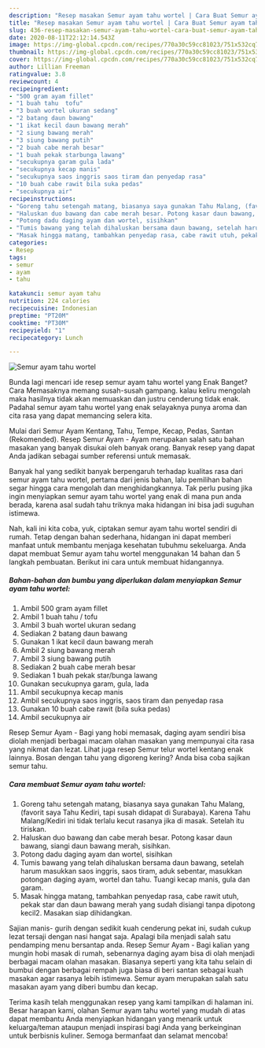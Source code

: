 ```yaml
---
description: "Resep masakan Semur ayam tahu wortel | Cara Buat Semur ayam tahu wortel Yang Enak Dan Mudah"
title: "Resep masakan Semur ayam tahu wortel | Cara Buat Semur ayam tahu wortel Yang Enak Dan Mudah"
slug: 436-resep-masakan-semur-ayam-tahu-wortel-cara-buat-semur-ayam-tahu-wortel-yang-enak-dan-mudah
date: 2020-08-11T22:12:14.543Z
image: https://img-global.cpcdn.com/recipes/770a30c59cc81023/751x532cq70/semur-ayam-tahu-wortel-foto-resep-utama.jpg
thumbnail: https://img-global.cpcdn.com/recipes/770a30c59cc81023/751x532cq70/semur-ayam-tahu-wortel-foto-resep-utama.jpg
cover: https://img-global.cpcdn.com/recipes/770a30c59cc81023/751x532cq70/semur-ayam-tahu-wortel-foto-resep-utama.jpg
author: Lillian Freeman
ratingvalue: 3.8
reviewcount: 4
recipeingredient:
- "500 gram ayam fillet"
- "1 buah tahu  tofu"
- "3 buah wortel ukuran sedang"
- "2 batang daun bawang"
- "1 ikat kecil daun bawang merah"
- "2 siung bawang merah"
- "3 siung bawang putih"
- "2 buah cabe merah besar"
- "1 buah pekak starbunga lawang"
- "secukupnya garam gula lada"
- "secukupnya kecap manis"
- "secukupnya saos inggris saos tiram dan penyedap rasa"
- "10 buah cabe rawit bila suka pedas"
- "secukupnya air"
recipeinstructions:
- "Goreng tahu setengah matang, biasanya saya gunakan Tahu Malang, (favorit saya Tahu Kediri, tapi susah didapat di Surabaya). Karena Tahu Malang/Kediri ini tidak terlalu kecut rasanya jika di masak. Setelah itu tiriskan."
- "Haluskan duo bawang dan cabe merah besar. Potong kasar daun bawang, siangi daun bawang merah, sisihkan."
- "Potong dadu daging ayam dan wortel, sisihkan"
- "Tumis bawang yang telah dihaluskan bersama daun bawang, setelah harum masukkan saos inggris, saos tiram, aduk sebentar, masukkan potongan daging ayam, wortel dan tahu. Tuangi kecap manis, gula dan garam."
- "Masak hingga matang, tambahkan penyedap rasa, cabe rawit utuh, pekak star dan daun bawang merah yang sudah disiangi tanpa dipotong kecil2. Masakan siap dihidangkan."
categories:
- Resep
tags:
- semur
- ayam
- tahu

katakunci: semur ayam tahu 
nutrition: 224 calories
recipecuisine: Indonesian
preptime: "PT20M"
cooktime: "PT30M"
recipeyield: "1"
recipecategory: Lunch

---
```



![Semur ayam tahu wortel](https://img-global.cpcdn.com/recipes/770a30c59cc81023/751x532cq70/semur-ayam-tahu-wortel-foto-resep-utama.jpg)

Bunda lagi mencari ide resep semur ayam tahu wortel yang Enak Banget? Cara Memasaknya memang susah-susah gampang. kalau keliru mengolah maka hasilnya tidak akan memuaskan dan justru cenderung tidak enak. Padahal semur ayam tahu wortel yang enak selayaknya punya aroma dan cita rasa yang dapat memancing selera kita.

Mulai dari Semur Ayam Kentang, Tahu, Tempe, Kecap, Pedas, Santan (Rekomended). Resep Semur Ayam - Ayam merupakan salah satu bahan masakan yang banyak disukai oleh banyak orang. Banyak resep yang dapat Anda jadikan sebagai sumber referensi untuk memasak.

Banyak hal yang sedikit banyak berpengaruh terhadap kualitas rasa dari semur ayam tahu wortel, pertama dari jenis bahan, lalu pemilihan bahan segar hingga cara mengolah dan menghidangkannya. Tak perlu pusing jika ingin menyiapkan semur ayam tahu wortel yang enak di mana pun anda berada, karena asal sudah tahu triknya maka hidangan ini bisa jadi suguhan istimewa.


Nah, kali ini kita coba, yuk, ciptakan semur ayam tahu wortel sendiri di rumah. Tetap dengan bahan sederhana, hidangan ini dapat memberi manfaat untuk membantu menjaga kesehatan tubuhmu sekeluarga. Anda dapat membuat Semur ayam tahu wortel menggunakan 14 bahan dan 5 langkah pembuatan. Berikut ini cara untuk membuat hidangannya.

<!--inarticleads1-->

##### Bahan-bahan dan bumbu yang diperlukan dalam menyiapkan Semur ayam tahu wortel:

1. Ambil 500 gram ayam fillet
1. Ambil 1 buah tahu / tofu
1. Ambil 3 buah wortel ukuran sedang
1. Sediakan 2 batang daun bawang
1. Gunakan 1 ikat kecil daun bawang merah
1. Ambil 2 siung bawang merah
1. Ambil 3 siung bawang putih
1. Sediakan 2 buah cabe merah besar
1. Sediakan 1 buah pekak star/bunga lawang
1. Gunakan secukupnya garam, gula, lada
1. Ambil secukupnya kecap manis
1. Ambil secukupnya saos inggris, saos tiram dan penyedap rasa
1. Gunakan 10 buah cabe rawit (bila suka pedas)
1. Ambil secukupnya air


Resep Semur Ayam - Bagi yang hobi memasak, daging ayam sendiri bisa diolah menjadi berbagai macam olahan masakan yang mempunyai cita rasa yang nikmat dan lezat. Lihat juga resep Semur telur wortel kentang enak lainnya. Bosan dengan tahu yang digoreng kering? Anda bisa coba sajikan semur tahu. 

<!--inarticleads2-->

##### Cara membuat Semur ayam tahu wortel:

1. Goreng tahu setengah matang, biasanya saya gunakan Tahu Malang, (favorit saya Tahu Kediri, tapi susah didapat di Surabaya). Karena Tahu Malang/Kediri ini tidak terlalu kecut rasanya jika di masak. Setelah itu tiriskan.
1. Haluskan duo bawang dan cabe merah besar. Potong kasar daun bawang, siangi daun bawang merah, sisihkan.
1. Potong dadu daging ayam dan wortel, sisihkan
1. Tumis bawang yang telah dihaluskan bersama daun bawang, setelah harum masukkan saos inggris, saos tiram, aduk sebentar, masukkan potongan daging ayam, wortel dan tahu. Tuangi kecap manis, gula dan garam.
1. Masak hingga matang, tambahkan penyedap rasa, cabe rawit utuh, pekak star dan daun bawang merah yang sudah disiangi tanpa dipotong kecil2. Masakan siap dihidangkan.


Sajian manis- gurih dengan sedikit kuah cenderung pekat ini, sudah cukup lezat tersaji dengan nasi hangat saja. Apalagi bila menjadi salah satu pendamping menu bersantap anda. Resep Semur Ayam - Bagi kalian yang mungin hobi masak di rumah, sebenarnya daging ayam bisa di olah menjadi berbagai macam olahan masakan. Biasanya seperti yang kita tahu selain di bumbui dengan berbagai rempah juga biasa di beri santan sebagai kuah masakan agar rasanya lebih istimewa. Semur ayam merupakan salah satu masakan ayam yang diberi bumbu dan kecap. 

Terima kasih telah menggunakan resep yang kami tampilkan di halaman ini. Besar harapan kami, olahan Semur ayam tahu wortel yang mudah di atas dapat membantu Anda menyiapkan hidangan yang menarik untuk keluarga/teman ataupun menjadi inspirasi bagi Anda yang berkeinginan untuk berbisnis kuliner. Semoga bermanfaat dan selamat mencoba!
